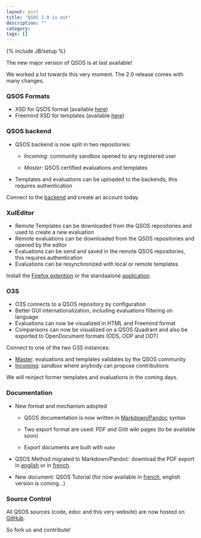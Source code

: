 ```yaml
---
layout: post
title: "QSOS 2.0 is out"
description: ""
category: 
tags: []
---
```

{% include JB/setup %}

The new major version of QSOS is at last available!

We worked a lot towards this very moment. The 2.0 release comes with many changes.

### QSOS Formats
* XSD for QSOS format (available [here](https://raw.github.com/drakkr/QSOS/master/Tools/o3s/formats/xml/xsd/qsos.xsd))
* Freemind XSD for templates (available [here](https://raw.github.com/drakkr/QSOS/master/Tools/o3s/formats/xml/xsd/freemind.xsd))

### QSOS backend
* QSOS backend is now split in two repositories:

    + _Incoming_: community sandbox opened to any registered user

    + _Master_: QSOS certified evaluations and templates
* Templates and evaluations can be uploaded to the backends, this requires authentication

Connect to the [backend](http://backend.qsos.org) and create an account today.

### XulEditor
* Remote Templates can be downloaded from the QSOS repositories and used to create a new evaluation
* Remote evaluations can be downloaded from the QSOS repositories and opened by the editor
* Evaluations can be send and saved in the remote QSOS repositories, this requires authentication
* Evaluations can be resynchronized with local or remote templates

Install the [Firefox extention](http://backend.qsos.org/download/xuleditor-firefox-2.0.xpi) or the standaalone [application](http://backend.qsos.org/download/xuleditor-application-2.0.zip).

### O3S
* O3S connects to a QSOS repository by configuration
* Better GUI internationalization, including evaluations filtering on language
* Evaluations can now be visualized in HTML and Freemind format
* Comparisons can now be visualized on a QSOS Quadrant and also be exported to OpenDocument formats (ODS, ODP and ODT)

Connect to one of the two O3S instances:
* [Master](http://master.o3s.qsos.org): evaluations and templates validates by the QSOS community
* [Incoming](http://incoming.o3s.qsos.org): sandbox where anybody can propose contributions 

We will reinject former templates and evaluations in the coming days.

### Documentation
* New format and mechanism adopted

    + QSOS documentation is now written in [Markdown/Pandoc](http://johnmacfarlane.net/pandoc/) syntax

    + Two export format are used: PDF and Gitit wiki pages (to be available soon)

    + Export documents are built with `make`

* QSOS Method migrated to Markdown/Pandoc: download the PDF export in [english](http://backend.qsos.org/download/qsos-2.0_en.pdf) or in [french](http://backend.qsos.org/download/qsos-2.0_fr.pdf).
* New document: QSOS Tutorial (for now available in [french](http://backend.qsos.org/download/qsos-tutorial-2.0_fr.pdf), english version is coming...)

### Source Control
All QSOS sources (code, edoc and this very website) are now hosted on [GitHub](https://github.com/drakkr/QSOS/).

So fork us and contribute!

